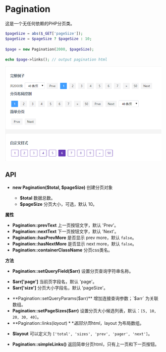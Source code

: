 # Pagination

这是一个无任何依赖的PHP分页类。

```php
$pageSize = abs($_GET['pageSize']);
$pageSize = $pageSize ? $pageSize : 10;

$page = new Pagination(2000, $pageSize);

echo $page->links(); // output pagination html
```

![](20190315125624.png)

## API

+ **new Pagination($total, $pageSize)** 创建分页对象

  - **$total** 数据总数。
  - **$pageSize** 分页大小，可选，默认 10。


**属性**

 + **Pagination::prevText** 上一页按钮文字，默认 'Prev'。
 + **Pagination::nextText** 下一页按钮文字，默认 'Next'。
 + **Pagination::hasPrevMore** 是否显示 prev more，默认 `false`。
 + **Pagination::hasNextMore** 是否显示 next more，默认 `false`。
 + **Pagination::containerClassName** 分页css类名。

**方法**

 + **Pagination::setQueryField($arr)** 设置分页查询字符串名称。
  - **$arr['page']** 当前页字段名，默认 'page'。
  - **$arr['size']** 分页大小字段名，默认 'pageSize'。

 + **Pagination::setQueryParams($arr)** 增加连接查询参数；`$arr` 为关联数组。
 + **Pagination::setPageSizes($arr)** 设置分页大小候选列表，默认：`[5, 10, 20, 30, 40]`。
 + **Pagination::links($layout)** 返回分页html，$layout 为布局数组。
  - **$layout** 可以定义为 `['total', 'sizes', 'prev', 'pager', 'next']`。
 + **Pagination::simpleLinks()** 返回简单分页html，只有上一页和下一页按钮。
